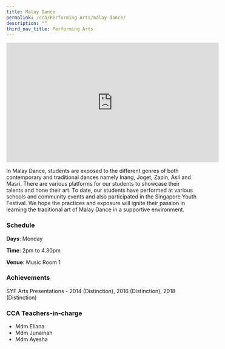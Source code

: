 ```yaml
---
title: Malay Dance
permalink: /cca/Performing-Arts/malay-dance/
description: ""
third_nav_title: Performing Arts
---
```

<center><iframe width="560" height="315" src="https://www.youtube.com/embed/QFgMO4IAeZg" title="Malay Dance" frameborder="0" allow="accelerometer; autoplay; clipboard-write; encrypted-media; gyroscope; picture-in-picture" allowfullscreen></iframe></center>

In Malay Dance, students are exposed to the different genres of both contemporary and traditional dances namely Inang, Joget, Zapin, Asli and Masri. There are various platforms for our students to showcase their talents and hone their art. To date, our students have performed at various schools and community events and also participated in the Singapore Youth Festival. We hope the practices and exposure will ignite their passion in learning the traditional art of Malay Dance in a supportive environment.

  

### Schedule


**Days**: Monday

**Time**: 2pm to 4.30pm

**Venue**: Music Room 1

  

### Achievements

SYF Arts Presentations - 2014 (Distinction), 2016 (Distinction), 2018 (Distinction)  
  

### CCA Teachers-in-charge


*   Mdm Eliana
*   Mdm Junainah
*   Mdm Ayesha